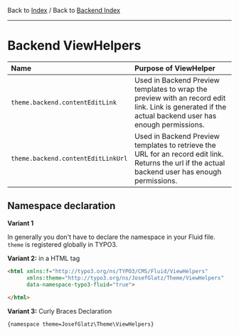 Back to [Index](../Index.md) / Back to [Backend Index](Index.md)

---

# Backend ViewHelpers

| Name                               | Purpose of ViewHelper                                                                                                                                |
|:-----------------------------------|:-----------------------------------------------------------------------------------------------------------------------------------------------------|
| `theme.backend.contentEditLink`    | Used in Backend Preview templates to wrap the preview with an record edit link. Link is generated if the actual backend user has enough permissions. |
| `theme.backend.contentEditLinkUrl` | Used in Backend Preview templates to retrieve the URL for an record edit link. Returns the url if the actual backend user has enough permissions.    |

## Namespace declaration

**Variant 1**

In generally you don't have to declare the namespace in your Fluid file.
`theme` is registered globally in TYPO3.

**Variant 2:** in a HTML tag

```html
<html xmlns:f="http://typo3.org/ns/TYPO3/CMS/Fluid/ViewHelpers"
	  xmlns:theme="http://typo3.org/ns/JosefGlatz/Theme/ViewHelpers"
	  data-namespace-typo3-fluid="true">
	
</html>	  
```

**Variant 3:** Curly Braces Declaration
```html
{namespace theme=JosefGlatz\Theme\ViewHelpers}
```

